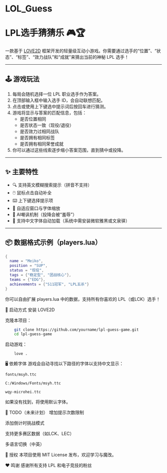 # LOL_Guess
# LPL选手猜猜乐 🎮🏆

一款基于 [LOVE2D](https://love2d.org/) 框架开发的轻量级互动小游戏。你需要通过选手的“位置”、“状态”、“标签”、“效力战队”和“成就”来猜出当前的神秘 LPL 选手！

---

## 🕹️ 游戏玩法

1. 每局会随机选择一位 LPL 职业选手作为答案。
2. 在顶部输入框中输入选手 ID，会自动联想匹配。
3. 点击或使用上下键选中提示词后按回车进行猜测。
4. 游戏将显示与答案的匹配信息，包括：
   - 是否位置相同
   - 是否状态一致（现役/退役）
   - 是否效力过相同战队
   - 是否拥有相同标签
   - 是否拥有相同荣誉成就
5. 你可以通过这些线索逐步缩小答案范围，直到猜中或投降。

---

## ✨ 主要特性

- 🔍 支持英文模糊搜索提示（拼音不支持）
- 🖱️ 鼠标点击自动补全
- ⌨️ 上下键选择提示项
- 🎨 自适应窗口与字体缩放
- 🧠 AI嘲讽机制（投降会被“羞辱”）
- 💾 支持中文字体自动加载（系统中需安装微软雅黑或文泉驿）

---

## 📦 数据格式示例（players.lua）

```lua
{
  name = "Meiko",
  position = "SUP",
  status = "现役",
  tags = {"稳定型", "团战核心"},
  teams = {"EDG"},
  achievements = {"S11冠军", "LPL五杀"}
}
```
你可以自由扩展 players.lua 中的数据，支持所有你喜欢的 LPL（或LCK）选手！

🚀 启动方式
安装 LOVE2D

克隆本项目：
```bash
    git clone https://github.com/yourname/lpl-guess-game.git
    cd lpl-guess-game
```
启动游戏：
```
    love .
```

🖥️ 依赖字体
游戏会自动寻找以下路径的字体以支持中文显示：
```
fonts/msyh.ttc

C:/Windows/Fonts/msyh.ttc

wqy-microhei.ttc
```
如果没有找到，将使用默认字体。

📌 TODO（未来计划）
 增加提示次数限制

 添加倒计时挑战模式

 支持更多赛区数据（如LCK、LEC）

 多语言切换（中英）

 📄 授权
本项目使用 MIT License 发布，欢迎学习与魔改。

❤️ 鸣谢
感谢所有支持 LPL 和电子竞技的粉丝
